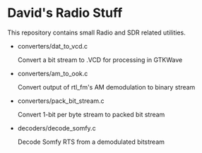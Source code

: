 David's Radio Stuff
===================

This repository contains small Radio and SDR related utilities.

*   converters/dat_to_vcd.c

    Convert a bit stream to .VCD for processing in GTKWave

*   converters/am_to_ook.c

    Convert output of rtl_fm's AM demodulation to binary stream

*   converters/pack_bit_stream.c

    Convert 1-bit per byte stream to packed bit stream

*   decoders/decode_somfy.c

    Decode Somfy RTS from a demodulated bitstream

